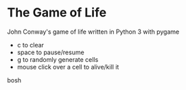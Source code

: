 # The Game of Life
John Conway's game of life written in Python 3 with pygame

- c to clear
- space to pause/resume
- g to randomly generate cells
- mouse click over a cell to alive/kill it

bosh
